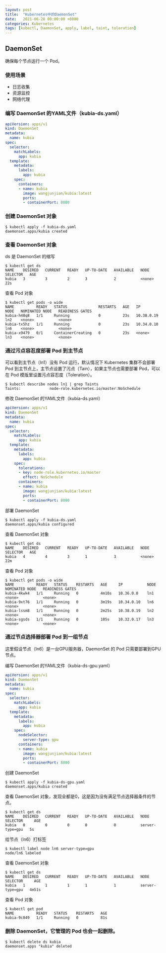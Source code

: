 ```yaml
---
layout: post
title:  "Kubernetes中的DaemonSet"
date:   2021-06-28 00:00:00 +0800
categories: Kubernetes
tags: [kubectl, DaemonSet, apply, label, taint, toleration]
---
```


## DaemonSet
确保每个节点运行一个 Pod。

### 使用场景
* 日志收集
* 资源监控
* 网络代理

### 编写 DaemonSet 的YAML文件（kubia-ds.yaml）
```yaml
apiVersion: apps/v1
kind: DaemonSet
metadata:
  name: kubia
spec:
  selector:
    matchLabels:
      app: kubia
  template:
    metadata:
      labels:
        app: kubia 
    spec:
      containers:
      - name: kubia 
        image: wangjunjian/kubia:latest 
        ports:
        - containerPort: 8080
```

### 创建 DaemonSet 对象
```shell
$ kubectl apply -f kubia-ds.yaml 
daemonset.apps/kubia created
```

### 查看 DaemonSet 对象
ds 是 DaemonSet 的缩写
```shell
$ kubectl get ds
NAME    DESIRED   CURRENT   READY   UP-TO-DATE   AVAILABLE   NODE SELECTOR   AGE
kubia   3         3         2       3            2           <none>          22s
```

查看 Pod 对象
```shell
$ kubectl get pods -o wide
NAME          READY   STATUS              RESTARTS   AGE   IP           NODE   NOMINATED NODE   READINESS GATES
kubia-h48q8   1/1     Running             0          23s   10.38.0.19   ln2    <none>           <none>
kubia-tx5hz   1/1     Running             0          23s   10.34.0.10   ln6    <none>           <none>
kubia-x9479   0/1     ContainerCreating   0          23s   <none>       ln3    <none>           <none>
```

### 通过污点容忍度部署 Pod 到主节点
可以看到主节点（ln1）没有 Pod 运行，默认情况下 Kubernetes 集群不会部署 Pod 到主节点上，主节点设置了污点（Tain），如果主节点也需要部署 Pod，可以在 Pod 模版里设置污点容忍度（Toleration）。
```shell
$ kubectl describe nodes ln1 | grep Taints
Taints:             node-role.kubernetes.io/master:NoSchedule
```

修改 DaemonSet 的YAML文件（kubia-ds.yaml）
```yaml
apiVersion: apps/v1
kind: DaemonSet
metadata:
  name: kubia
spec:
  selector:
    matchLabels:
      app: kubia
  template:
    metadata:
      labels:
        app: kubia 
    spec:
      tolerations:
      - key: node-role.kubernetes.io/master
        effect: NoSchedule
      containers:
      - name: kubia 
        image: wangjunjian/kubia:latest 
        ports:
        - containerPort: 8080
```

部署 DaemonSet
```shell
$ kubectl apply -f kubia-ds.yaml 
daemonset.apps/kubia configured
```

查看 DaemonSet 对象
```shell
$ kubectl get ds
NAME    DESIRED   CURRENT   READY   UP-TO-DATE   AVAILABLE   NODE SELECTOR   AGE
kubia   4         4         3       1            3           <none>          22m
```

查看 Pod 对象
```shell
$ kubectl get pods -o wide
NAME          READY   STATUS    RESTARTS   AGE     IP           NODE   NOMINATED NODE   READINESS GATES
kubia-4kwk4   1/1     Running   0          4m10s   10.36.0.0    ln1    <none>           <none>
kubia-9xt76   1/1     Running   0          3m19s   10.34.0.10   ln6    <none>           <none>
kubia-lssm8   1/1     Running   0          2m25s   10.38.0.19   ln2    <none>           <none>
kubia-sgsds   1/1     Running   0          105s    10.32.0.17   ln3    <none>           <none>
```

### 通过节点选择器部署 Pod 到一组节点
这里假设节点（ln6）是一台GPU服务器，DaemonSet 的 Pod 只需要部署到GPU节点。

编写 DaemonSet 的YAML文件（kubia-ds-gpu.yaml）
```yaml
apiVersion: apps/v1
kind: DaemonSet
metadata:
  name: kubia
spec:
  selector:
    matchLabels:
      app: kubia
  template:
    metadata:
      labels:
        app: kubia 
    spec:
      nodeSelector:
        server-type: gpu
      containers:
      - name: kubia 
        image: wangjunjian/kubia:latest 
        ports:
        - containerPort: 8080
```

创建 DaemonSet
```shell
$ kubectl apply -f kubia-ds-gpu.yaml 
daemonset.apps/kubia created
```

查看 DaemonSet 对象，发现全都是0，这是因为没有满足节点选择器条件的节点。
```shell
$ kubectl get ds
NAME    DESIRED   CURRENT   READY   UP-TO-DATE   AVAILABLE   NODE SELECTOR     AGE
kubia   0         0         0       0            0           server-type=gpu   5s
```

给节点（ln6）打标签
```shell
$ kubectl label node ln6 server-type=gpu
node/ln6 labeled
```

查看 DaemonSet 对象
```shell
$ kubectl get ds
NAME    DESIRED   CURRENT   READY   UP-TO-DATE   AVAILABLE   NODE SELECTOR     AGE
kubia   1         1         1       1            1           server-type=gpu   4m51s
```

查看 Pod 对象
```shell
$ kubectl get pod
NAME          READY   STATUS    RESTARTS   AGE
kubia-9c849   1/1     Running   0          81s
```

### 删除 DaemonSet，它管理的 Pod 也会一起删除。
```shell
$ kubectl delete ds kubia
daemonset.apps "kubia" deleted
```
